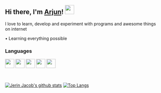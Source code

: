 ## Hi there, I'm [Arjun](https://arjun-ms.github.io)! <img src="https://raw.githubusercontent.com/MartinHeinz/MartinHeinz/master/wave.gif" width="30px">
I love to learn, develop and experiment with programs and awesome things on internet<br>

• Learning everything possible


### Languages
<img src=https://image.flaticon.com/icons/svg/226/226777.svg width="30px"> <img src=https://image.flaticon.com/icons/svg/1822/1822899.svg width="30px"> <img src=https://image.flaticon.com/icons/svg/919/919827.svg width="30px"> <img src=https://image.flaticon.com/icons/svg/919/919826.svg width="30px"> <img src=https://devicons.github.io/devicon/devicon.git/icons/javascript/javascript-original.svg width="30px"> 

<br/>

[![Jerin Jacob's github stats](https://github-readme-stats.vercel.app/api?username=arjun-ms&show_icons=true&theme=tokyonight)](https://github.com/anuraghazra/github-readme-stats)
[![Top Langs](https://github-readme-stats.vercel.app/api/top-langs/?username=arjun-ms&layout=compact&theme=tokyonight)](https://github.com/anuraghazra/github-readme-stats)
